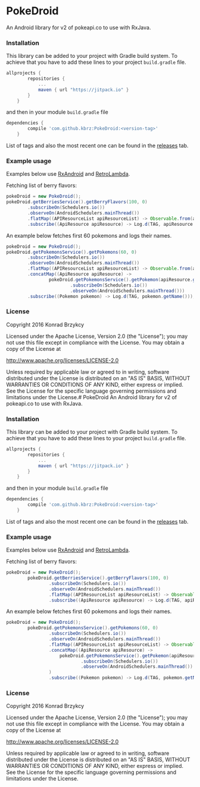 # PokeDroid
An Android library for v2 of pokeapi.co to use with RxJava.

### Installation
This library can be added to your project with Gradle build system. To achieve that you have to add these lines to your project `build.gradle` file.
```groovy
allprojects {
		repositories {
			...
			maven { url "https://jitpack.io" }
		}
	}
```
and then in your module `build.gradle` file
```groovy
dependencies {
		compile 'com.github.kbrz:PokeDroid:<version-tag>'
	}
```
List of tags and also the most recent one can be found in the [releases](https://github.com/kbrz/PokeDroid/releases) tab.

### Example usage
Examples below use
[RxAndroid](https://github.com/ReactiveX/RxAndroid) 
and 
[RetroLambda](https://github.com/orfjackal/retrolambda).

Fetching list of berry flavors:
```java
pokeDroid = new PokeDroid();
pokeDroid.getBerriesService().getBerryFlavors(100, 0)
        .subscribeOn(Schedulers.io())
        .observeOn(AndroidSchedulers.mainThread())
        .flatMap((APIResourceList apiResourceList) -> Observable.from(apiResourceList.getResults()))
        .subscribe((ApiResource apiResource) -> Log.d(TAG, apiResource.getUrl()));
```

An example below fetches first 60 pokemons and logs their names.
```java
pokeDroid = new PokeDroid();
pokeDroid.getPokemonsService().getPokemons(60, 0)
        .subscribeOn(Schedulers.io())
        .observeOn(AndroidSchedulers.mainThread())
        .flatMap((APIResourceList apiResourceList) -> Observable.from(apiResourceList.getResults()))
        .concatMap((ApiResource apiResource) -> 
                pokeDroid.getPokemonsService().getPokemon(apiResource.getId())
                        .subscribeOn(Schedulers.io())
                        .observeOn(AndroidSchedulers.mainThread()))
        .subscribe((Pokemon pokemon) -> Log.d(TAG, pokemon.getName()));
```

### License
Copyright 2016 Konrad Brzykcy

Licensed under the Apache License, Version 2.0 (the "License");
you may not use this file except in compliance with the License.
You may obtain a copy of the License at

http://www.apache.org/licenses/LICENSE-2.0
    
Unless required by applicable law or agreed to in writing, software
distributed under the License is distributed on an "AS IS" BASIS,
WITHOUT WARRANTIES OR CONDITIONS OF ANY KIND, either express or implied.
See the License for the specific language governing permissions and
limitations under the License.# PokeDroid
An Android library for v2 of pokeapi.co to use with RxJava.

### Installation
This library can be added to your project with Gradle build system. To achieve that you have to add these lines to your project `build.gradle` file.
```groovy
allprojects {
		repositories {
			...
			maven { url "https://jitpack.io" }
		}
	}
```
and then in your module `build.gradle` file
```groovy
dependencies {
		compile 'com.github.kbrz:PokeDroid:<version-tag>'
	}
```
List of tags and also the most recent one can be found in the [releases](https://github.com/kbrz/PokeDroid/releases) tab.

### Example usage
Examples below use
[RxAndroid](https://github.com/ReactiveX/RxAndroid) 
and 
[RetroLambda](https://github.com/orfjackal/retrolambda).

Fetching list of berry flavors:
```java
pokeDroid = new PokeDroid();
        pokeDroid.getBerriesService().getBerryFlavors(100, 0)
                .subscribeOn(Schedulers.io())
                .observeOn(AndroidSchedulers.mainThread())
                .flatMap((APIResourceList apiResourceList) -> Observable.from(apiResourceList.getResults()))
                .subscribe((ApiResource apiResource) -> Log.d(TAG, apiResource.getUrl()));
```

An example below fetches first 60 pokemons and logs their names.
```java
pokeDroid = new PokeDroid();
        pokeDroid.getPokemonsService().getPokemons(60, 0)
                .subscribeOn(Schedulers.io())
                .observeOn(AndroidSchedulers.mainThread())
                .flatMap((APIResourceList apiResourceList) -> Observable.from(apiResourceList.getResults()))
                .concatMap((ApiResource apiResource) -> 
                    pokeDroid.getPokemonsService().getPokemon(apiResource.getId())
                            .subscribeOn(Schedulers.io())
                            .observeOn(AndroidSchedulers.mainThread())
                )
                .subscribe((Pokemon pokemon) -> Log.d(TAG, pokemon.getName()));
```

### License
Copyright 2016 Konrad Brzykcy

Licensed under the Apache License, Version 2.0 (the "License");
you may not use this file except in compliance with the License.
You may obtain a copy of the License at

http://www.apache.org/licenses/LICENSE-2.0
    
Unless required by applicable law or agreed to in writing, software
distributed under the License is distributed on an "AS IS" BASIS,
WITHOUT WARRANTIES OR CONDITIONS OF ANY KIND, either express or implied.
See the License for the specific language governing permissions and
limitations under the License.

